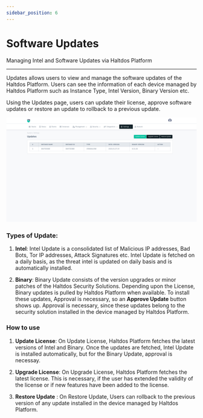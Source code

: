 ```yaml
---
sidebar_position: 6
---
```


# Software Updates

Managing Intel and Software Updates via Haltdos Platform 

---

Updates allows users to view and manage the software updates of the Haltdos Platform. Users can see the information of each device managed by Haltdos Platform such as Instance Type, Intel Version, Binary Version etc.  

Using the Updates page, users can update their license, approve software updates or restore an update to rollback to a previous update.

![users](/img/waf/v8/docs/updates.png)


### Types of Update:

1. **Intel**: Intel Update is a consolidated list of Malicious IP addresses, Bad Bots, Tor IP addresses, Attack Signatures etc. Intel Update is fetched on a daily basis, as the threat intel is updated on daily basis and is automatically installed.

2. **Binary**: Binary Update consists of the version upgrades or minor patches of the Haltdos Security Solutions. Depending upon the License, Binary updates is pulled by Haltdos Platform when available. To install these updates, Approval is necessary, so an **Approve Update** button shows up. Approval is necessary, since these updates belong to the security solution installed in the device managed by Haltdos Platform.

### How to use

1. **Update License**: On Update License, Haltdos Platform fetches the latest versions of Intel and Binary. Once the updates are fetched, Intel Update is installed automatically, but for the Binary Update, approval is necessay.  

2. **Upgrade License**: On Upgrade License, Haltdos Platform fetches the latest license. This is necessary, if the user has extended the validity of the license or if new features have been added to the license.  

3. **Restore Update** : On Restore Update, Users can rollback to the previous version of any update installed in the device managed by Haltdos Platform.